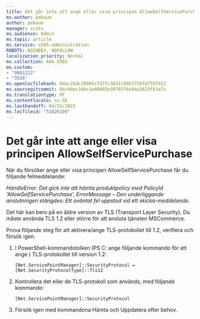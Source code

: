 ```yaml
---
title: Det går inte att ange eller visa principen AllowSelfServicePurchase
ms.author: pebaum
author: pebaum
manager: scotv
ms.audience: Admin
ms.topic: article
ms.service: o365-administration
ROBOTS: NOINDEX, NOFOLLOW
localization_priority: Normal
ms.collection: Adm_O365
ms.custom:
- "9001212"
- "3526"
ms.openlocfilehash: 8dac2bdc20905cf37fc30317d9b371bfd755f452
ms.sourcegitcommit: 8bc60ec34bc1e40685e3976576e04a2623f63a7c
ms.translationtype: MT
ms.contentlocale: sv-SE
ms.lasthandoff: 04/15/2021
ms.locfileid: "51826109"
---
```

# <a name="unable-to-set-or-view-the-allowselfservicepurchase-policy"></a>Det går inte att ange eller visa principen AllowSelfServicePurchase

När du försöker ange eller visa principen AllowSelfServicePurchase får du följande felmeddelande:

*HandleError: Det gick inte att hämta produktpolicy med PolicyId 'AllowSelfServicePurchase', ErrorMessage – Den underliggande anslutningen stängdes: Ett oväntat fel uppstod vid ett skicka-meddelande.*

Det här kan bero på en äldre version av TLS (Transport Layer Security). Du måste använda TLS 1.2 eller större för att ansluta tjänsten MSCommerce.  

Prova följande steg för att aktivera/ange TLS-protokollet till 1.2, verifiera och försök igen.
 1. I PowerShell-kommandotolken (PS C: ange följande kommando för att ange \) TLS-protokollet till version 1.2:

    `[Net.ServicePointManager]::SecurityProtocol = [Net.SecurityProtocolType]::Tls12`

2. Kontrollera det eller de TLS-protokoll som används, med följande kommando:

    `[Net.ServicePointManager]::SecurityProtocol` 

3. Försök igen med kommandona Hämta och Uppdatera efter behov.

